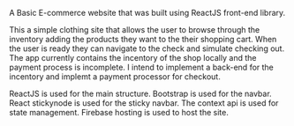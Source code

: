 A Basic E-commerce website that was built using ReactJS front-end library.

This a simple clothing site that allows the user to browse through the inventory adding the products they want to the their shopping cart. When the user is ready they can navigate to the check and simulate checking out. The app currently contains the incentory of the shop locally and the payment process is incomplete. I intend to implement a back-end for the incentory and implemt a payment processor for checkout.


ReactJS is used for the main structure. Bootstrap is used for the navbar. React stickynode is used for the sticky navbar. The context api is used for state management. Firebase hosting is used to host the site.